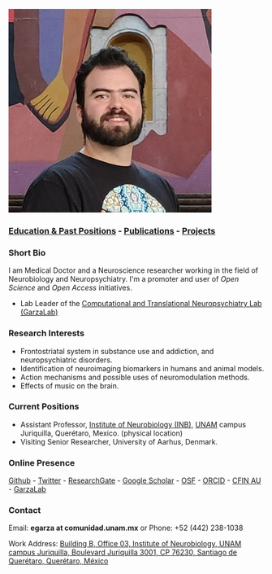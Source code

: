 ![Eduardo Garza](ed_2018.jpg)

### [Education & Past Positions](pos.md) - [Publications](pub.md) - [Projects](proj1.md)

### Short Bio
I am Medical Doctor and a Neuroscience researcher working in the field of Neurobiology and Neuropsychiatry. I'm a promoter and user of *Open Science* and *Open Access* initiatives. 

* Lab Leader of the [Computational and Translational Neuropsychiatry Lab (GarzaLab)](https://garzalab.github.io)

### Research Interests

* Frontostriatal system in substance use and addiction, and neuropsychiatric disorders.
* Identification of neuroimaging biomarkers in humans and animal models.
* Action mechanisms and possible uses of neuromodulation methods.
* Effects of music on the brain.


### Current Positions
* Assistant Professor, [Institute of Neurobiology (INB)](https://inb.unam.mx), [UNAM](https://www.unam.mx) campus Juriquilla, Querétaro, Mexico. (physical location)
* Visiting Senior Researcher, University of Aarhus, Denmark.


### Online Presence
[Github](https://github.com/egarza) - [Twitter](https://twitter.com/egarzav) - [ResearchGate](https://www.researchgate.net/profile/Eduardo_Garza_Villarreal) - [Google Scholar](https://scholar.google.dk/citations?user=bX502bUAAAAJ&hl=en) - [OSF](https://osf.io/uc6aj/) - [ORCID](https://orcid.org/0000-0003-1381-8648) - [CFIN AU](http://pure.au.dk/portal/en/eduardoa@cfin.au.dk) - [GarzaLab](https://garzalab.github.io)

### Contact
Email: **egarza at comunidad.unam.mx**	or Phone: +52 (442) 238-1038

Work Address: [Building B, Office 03, Institute of Neurobiology, UNAM campus Juriquilla, Boulevard Juriquilla 3001, CP 76230, Santiago de Querétaro, Querétaro, México](https://goo.gl/maps/Lim7hmn9zFA2) 
